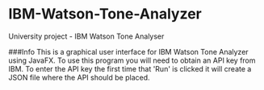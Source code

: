 # IBM-Watson-Tone-Analyzer
University project - IBM Watson Tone Analyser

###Info
This is a graphical user interface for IBM Watson Tone Analyzer using JavaFX. To use this program you will need to obtain an API key from IBM. To enter the API key the first time that 'Run' is clicked it will create a JSON file where the API should be placed.
